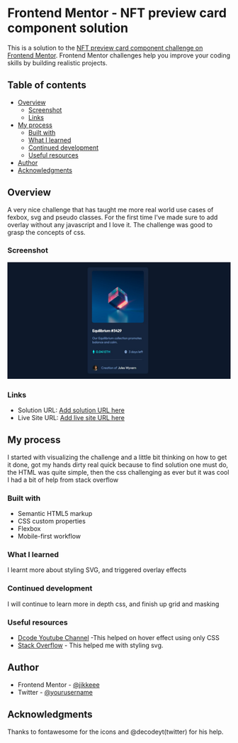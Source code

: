 # Frontend Mentor - NFT preview card component solution

This is a solution to the [NFT preview card component challenge on Frontend Mentor](https://www.frontendmentor.io/challenges/nft-preview-card-component-SbdUL_w0U). Frontend Mentor challenges help you improve your coding skills by building realistic projects. 

## Table of contents

- [Overview](#overview)
  - [Screenshot](#screenshot)
  - [Links](#links)
- [My process](#my-process)
  - [Built with](#built-with)
  - [What I learned](#what-i-learned)
  - [Continued development](#continued-development)
  - [Useful resources](#useful-resources)
- [Author](#author)
- [Acknowledgments](#acknowledgments)


## Overview
A very nice challenge that has taught me more real world use cases of fexbox, svg and pseudo classes. For the first time I've made sure to add overlay without any javascript and I love it. The challenge was good to grasp the concepts of css.


### Screenshot

![](images/nft.jpeg)


### Links

- Solution URL: [Add solution URL here](https://your-solution-url.com)
- Live Site URL: [Add live site URL here](https://jikkeee.github.io/nftcard/)

## My process
I started with visualizing the challenge and a little bit thinking on how to get it done, got my hands dirty real quick because to find solution one must do, the HTML was quite simple, then the css challenging as ever but it was cool I had a bit of help from stack overflow
### Built with

- Semantic HTML5 markup
- CSS custom properties
- Flexbox
- Mobile-first workflow



### What I learned
I learnt more about styling SVG, and triggered overlay effects

### Continued development
I will continue to learn more in depth css, and finish up grid and masking




### Useful resources

- [Dcode Youtube Channel](https://www.youtube.com/c/dcode-software) -This helped on hover effect using only CSS
- [Stack Overflow](https://www.stackoverflow.com) - This helped me with styling svg.



## Author


- Frontend Mentor - [@jikkeee](https://www.frontendmentor.io/profile/jikkeee)
- Twitter - [@yourusername](https://www.twitter.com/jikkeee)


## Acknowledgments

Thanks to fontawesome for the icons and @decodeyt(twitter) for his help.

